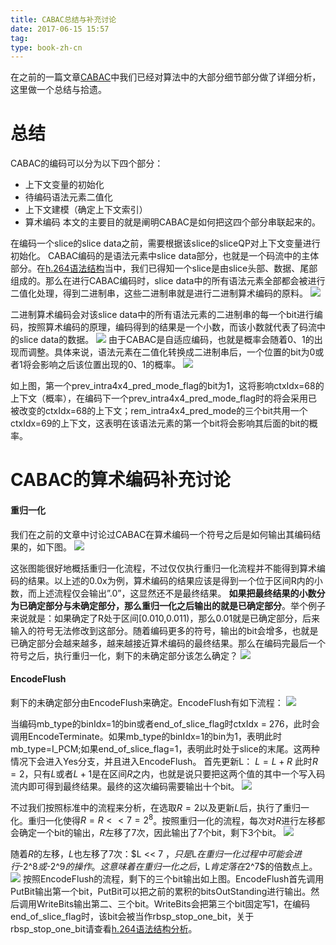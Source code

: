 ```yaml
---
title: CABAC总结与补充讨论
date: 2017-06-15 15:57
tag: 
type: book-zh-cn
---
```


在之前的一篇文章[CABAC](http://www.cnblogs.com/TaigaCon/p/5304563.html)中我们已经对算法中的大部分细节部分做了详细分析，这里做一个总结与拾遗。


# 总结
CABAC的编码可以分为以下四个部分：

* 上下文变量的初始化
* 待编码语法元素二值化
* 上下文建模（确定上下文索引）
* 算术编码
本文的主要目的就是阐明CABAC是如何把这四个部分串联起来的。

在编码一个slice的slice data之前，需要根据该slice的sliceQP对上下文变量进行初始化。
CABAC编码的是语法元素中slice data部分，也就是一个码流中的主体部分。在[h.264语法结构](http://www.cnblogs.com/TaigaCon/p/5215448.html)当中，我们已得知一个slice是由slice头部、数据、尾部组成的。那么在进行CABAC编码时，slice data中的所有语法元素全部都会被进行二值化处理，得到二进制串，这些二进制串就是进行二进制算术编码的原料。
[![](img/2017-06-15-cabac总结与补充讨论/421096-20170615155645118-897180997.png)](http://images2015.cnblogs.com/blog/421096/201706/421096-20170615155642665-2056501511.png)

二进制算术编码会对该slice data中的所有语法元素的二进制串的每一个bit进行编码，按照算术编码的原理，编码得到的结果是一个小数，而该小数就代表了码流中的slice data的数据。
[![](img/2017-06-15-cabac总结与补充讨论/421096-20170615155648478-1096855243.png)](http://images2015.cnblogs.com/blog/421096/201706/421096-20170615155646478-2042403766.png)
由于CABAC是自适应编码，也就是概率会随着0、1的出现而调整。具体来说，语法元素在二值化转换成二进制串后，一个位置的bit为0或者1将会影响之后该位置出现的0、1的概率。
[![](img/2017-06-15-cabac总结与补充讨论/421096-20170615155656306-2118477882.png)](http://images2015.cnblogs.com/blog/421096/201706/421096-20170615155653056-1502543234.png)

如上图，第一个prev_intra4x4_pred_mode_flag的bit为1，这将影响ctxIdx=68的上下文（概率），在编码下一个prev_intra4x4_pred_mode_flag时的将会采用已被改变的ctxIdx=68的上下文；rem_intra4x4_pred_mode的三个bit共用一个ctxIdx=69的上下文，这表明在该语法元素的第一个bit将会影响其后面的bit的概率。



# CABAC的算术编码补充讨论

#### 重归一化
我们在之前的文章中讨论过CABAC在算术编码一个符号之后是如何输出其编码结果的，如下图。
[![](img/2017-06-15-cabac总结与补充讨论/421096-20170615155700321-1446388230.png)](http://images2015.cnblogs.com/blog/421096/201706/421096-20170615155658571-945661215.png)

这张图能很好地概括重归一化流程，不过仅仅执行重归一化流程并不能得到算术编码的结果。以上述的0.0x为例，算术编码的结果应该是得到一个位于区间R内的小数，而上述流程仅会输出”.0”，这显然还不是最终结果。
**如果把最终结果的小数分为已确定部分与未确定部分，那么重归一化之后输出的就是已确定部分**。举个例子来说就是：如果确定了R处于区间[0.010,0.011)，那么0.01就是已确定部分，后来输入的符号无法修改到这部分。随着编码更多的符号，输出的bit会增多，也就是已确定部分会越来越多，越来越接近算术编码的最终结果。那么在编码完最后一个符号之后，执行重归一化，剩下的未确定部分该怎么确定？
[![](img/2017-06-15-cabac总结与补充讨论/421096-20170615155701806-163412830.png)](http://images2015.cnblogs.com/blog/421096/201706/421096-20170615155701243-821077390.png)


#### EncodeFlush
剩下的未确定部分由EncodeFlush来确定。EncodeFlush有如下流程：
[![](img/2017-06-15-cabac总结与补充讨论/421096-20170615155703368-159050930.png)](http://images2015.cnblogs.com/blog/421096/201706/421096-20170615155702728-378872752.png)

当编码mb_type的binIdx=1的bin或者end_of_slice_flag时ctxIdx = 276，此时会调用EncodeTerminate。如果mb_type的binIdx=1的bin为1，表明此时mb_type=I_PCM;如果end_of_slice_flag=1，表明此时处于slice的末尾。这两种情况下会进入Yes分支，并且进入EncodeFlush。
首先更新L：
$L = L + R$
此时$R=2$，只有$L$或者$L+1$是在区间$R$之内，也就是说只要把这两个值的其中一个写入码流内即可得到最终结果。最终的这次编码需要输出十个bit。
[![](img/2017-06-15-cabac总结与补充讨论/421096-20170615155705056-1231341073.png)](http://images2015.cnblogs.com/blog/421096/201706/421096-20170615155704087-1659966793.png)

不过我们按照标准中的流程来分析，在选取$R=2$以及更新$L$后，执行了重归一化。重归一化使得$R = R<<7 = 2^8$。按照重归一化的流程，每次对$R$进行左移都会确定一个bit的输出，$R$左移了7次，因此输出了7个bit，剩下3个bit。
[![](img/2017-06-15-cabac总结与补充讨论/421096-20170615155707571-1721559454.png)](http://images2015.cnblogs.com/blog/421096/201706/421096-20170615155706056-23924118.png)

随着$R$的左移，$L$也左移了7次：$L << 7 $，只是$L$在重归一化过程中可能会进行$-2^8$或$-2^9$的操作。这意味着在重归一化之后，$L$肯定落在$2^7$的倍数点上。
[![](img/2017-06-15-cabac总结与补充讨论/421096-20170615155717993-33074540.png)](http://images2015.cnblogs.com/blog/421096/201706/421096-20170615155709321-958993564.png)
按照EncodeFlush的流程，剩下的三个bit输出如上图。EncodeFlush首先调用PutBit输出第一个bit，PutBit可以把之前的累积的bitsOutStanding进行输出。然后调用WriteBits输出第二、三个bit。WriteBits会把第三个bit固定写1，在编码end_of_slice_flag时，该bit会被当作rbsp_stop_one_bit，关于rbsp_stop_one_bit请查看[h.264语法结构分析](http://www.cnblogs.com/TaigaCon/p/5215448.html)。












